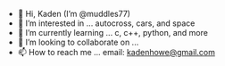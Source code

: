 - 👋 Hi, Kaden (I’m @muddles77)
- 👀 I’m interested in ... autocross, cars, and space
- 🌱 I’m currently learning ... c, c++, python, and more
- 💞️ I’m looking to collaborate on ...
- 📫 How to reach me ... email: kadenhowe@gmail.com

<!---
muddles77/muddles77 is a ✨ special ✨ repository because its `README.md` (this file) appears on your GitHub profile.
You can click the Preview link to take a look at your changes.
--->
